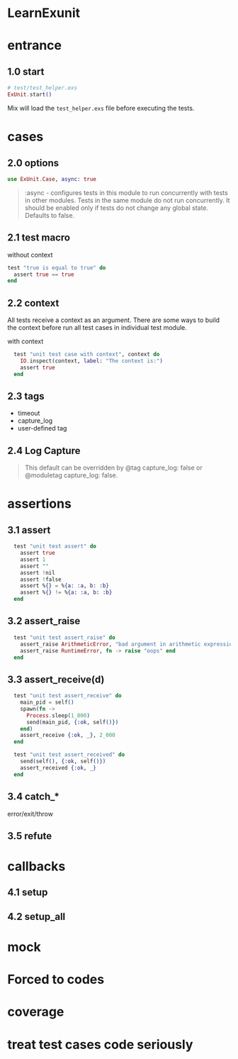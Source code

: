 # LearnExunit

# entrance

## 1.0 start

```elixir
# test/test_helper.exs
ExUnit.start()
```
Mix will load the `test_helper.exs` file before executing the tests.

# cases

## 2.0 options

```elixir
use ExUnit.Case, async: true
```

> :async - configures tests in this module to run concurrently with tests in other modules. Tests in the same module do not run concurrently. It should be enabled only if tests do not change any global state. Defaults to false.

## 2.1 test macro

without context
```elixir
test "true is equal to true" do
  assert true == true
end
```

## 2.2 context

All tests receive a context as an argument. There are some ways to build the context before run all test cases in individual test module.

with context
```elixir
  test "unit test case with context", context do
    IO.inspect(context, label: "The context is:")
    assert true
  end
```

## 2.3 tags

  - timeout
  - capture_log
  - user-defined tag

## 2.4 Log Capture

> This default can be overridden by @tag capture_log: false or @moduletag capture_log: false.


# assertions

## 3.1 assert

```elixir
  test "unit test assert" do
    assert true
    assert 1
    assert ""
    assert !nil
    assert !false
    assert %{} = %{a: :a, b: :b}
    assert %{} != %{a: :a, b: :b}
  end
```

## 3.2 assert_raise

```elixir
  test "unit test assert_raise" do
    assert_raise ArithmeticError, "bad argument in arithmetic expression", fn -> 1 + :a end
    assert_raise RuntimeError, fn -> raise "oops" end
  end
```

## 3.3 assert_receive(d)

```elixir
  test "unit test assert_receive" do
    main_pid = self()
    spawn(fn ->
      Process.sleep(1_000)
      send(main_pid, {:ok, self()})
    end)
    assert_receive {:ok, _}, 2_000
  end

  test "unit test assert_received" do
    send(self(), {:ok, self()})
    assert_received {:ok, _}
  end
```

## 3.4 catch_*

  error/exit/throw

## 3.5 refute

# callbacks

## 4.1 setup
## 4.2 setup_all

# mock

# Forced to codes

# coverage

# treat test cases code seriously
